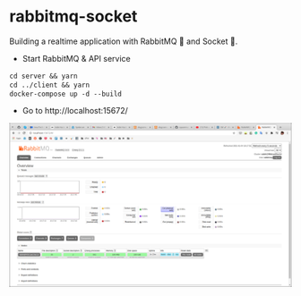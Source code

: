 # rabbitmq-socket

Building a realtime application with RabbitMQ 🐰 and Socket 🦊.

- Start RabbitMQ & API service

```shell
cd server && yarn
cd ../client && yarn
docker-compose up -d --build
```

- Go to http://localhost:15672/

![admin](./.images/rabbit_admin.png)

